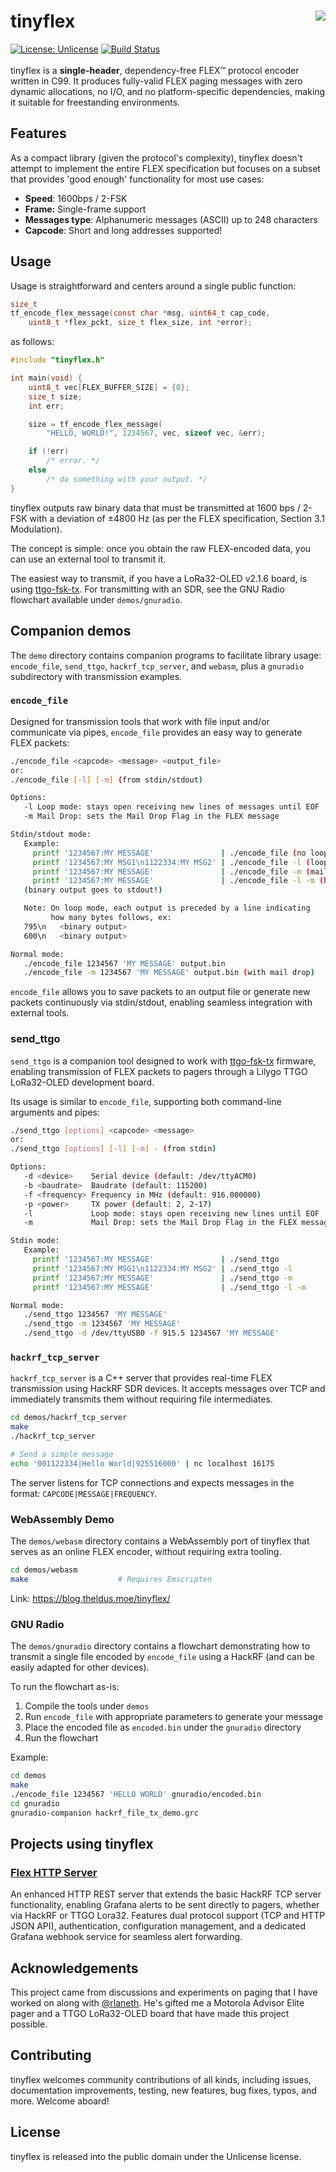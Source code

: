 # tinyflex <img align="right" src="https://i.imgur.com/GMhpOXw.png" />
[![License: Unlicense](https://img.shields.io/badge/License-Unlicense-8af7ff.svg)](https://opensource.org/licenses/Unlicense)
[![Build Status](https://github.com/Theldus/tinyflex/actions/workflows/c-cpp.yml/badge.svg)](https://github.com/Theldus/tinyflex/actions/workflows/c-cpp.yml)
<br/>
<br/>
tinyflex is a **single-header**, dependency-free FLEX™ protocol encoder written
in C99. It produces fully-valid FLEX paging messages with zero dynamic
allocations, no I/O, and no platform-specific dependencies, making it suitable
for freestanding environments.

## Features
As a compact library (given the protocol's complexity), tinyflex doesn't attempt
to implement the entire FLEX specification but focuses on a subset that provides
'good enough' functionality for most use cases:

- **Speed**: 1600bps / 2-FSK
- **Frame:** Single-frame support
- **Messages type**: Alphanumeric messages (ASCII) up to 248 characters
- **Capcode**: Short and long addresses supported!

## Usage
Usage is straightforward and centers around a single public function:

```c
size_t
tf_encode_flex_message(const char *msg, uint64_t cap_code,
    uint8_t *flex_pckt, size_t flex_size, int *error);
```

as follows:
```c
#include "tinyflex.h"

int main(void) {
    uint8_t vec[FLEX_BUFFER_SIZE] = {0};
    size_t size;
    int err;

    size = tf_encode_flex_message(
        "HELLO, WORLD!", 1234567, vec, sizeof vec, &err);

    if (!err)
        /* error. */
    else
        /* do something with your output. */
}
```

tinyflex outputs raw binary data that must be transmitted at 1600 bps / 2-FSK
with a deviation of ±4800 Hz (as per the FLEX specification, Section 3.1
Modulation).

The concept is simple: once you obtain the raw FLEX-encoded data, you can use an
external tool to transmit it.

The easiest way to transmit, if you have a LoRa32-OLED v2.1.6 board, is using
[ttgo-fsk-tx]. For transmitting with an SDR, see the GNU Radio flowchart
available under `demos/gnuradio`.

[ttgo-fsk-tx]: https://github.com/rlaneth/ttgo-fsk-tx/

## Companion demos
The `demo` directory contains companion programs to facilitate library usage:
`encode_file`, `send_ttgo`, `hackrf_tcp_server`, and `webasm`, plus a `gnuradio` 
subdirectory with transmission examples.

### `encode_file`
Designed for transmission tools that work with file input and/or communicate
via pipes, `encode_file` provides an easy way to generate FLEX packets:

```bash
./encode_file <capcode> <message> <output_file>
or:
./encode_file [-l] [-m] (from stdin/stdout)

Options:
   -l Loop mode: stays open receiving new lines of messages until EOF
   -m Mail Drop: sets the Mail Drop Flag in the FLEX message

Stdin/stdout mode:
   Example:
     printf '1234567:MY MESSAGE'               | ./encode_file (no loop mode)
     printf '1234567:MY MSG1\n1122334:MY MSG2' | ./encode_file -l (loop mode)
     printf '1234567:MY MESSAGE'               | ./encode_file -m (mail drop)
     printf '1234567:MY MESSAGE'               | ./encode_file -l -m (both)
   (binary output goes to stdout!)

   Note: On loop mode, each output is preceded by a line indicating
         how many bytes follows, ex:
   795\n   <binary output>
   600\n   <binary output>

Normal mode:
   ./encode_file 1234567 'MY MESSAGE' output.bin
   ./encode_file -m 1234567 'MY MESSAGE' output.bin (with mail drop)

```

`encode_file` allows you to save packets to an output file or generate new
packets continuously via stdin/stdout, enabling seamless integration with
external tools.

### send_ttgo
`send_ttgo` is a companion tool designed to work with [ttgo-fsk-tx] firmware,
enabling transmission of FLEX packets to pagers through a Lilygo TTGO LoRa32-OLED
development board.

Its usage is similar to `encode_file`, supporting both command-line arguments
and pipes:

```bash
./send_ttgo [options] <capcode> <message>
or:
./send_ttgo [options] [-l] [-m] - (from stdin)

Options:
   -d <device>    Serial device (default: /dev/ttyACM0)
   -b <baudrate>  Baudrate (default: 115200)
   -f <frequency> Frequency in MHz (default: 916.000000)
   -p <power>     TX power (default: 2, 2-17)
   -l             Loop mode: stays open receiving new lines until EOF
   -m             Mail Drop: sets the Mail Drop Flag in the FLEX message

Stdin mode:
   Example:
     printf '1234567:MY MESSAGE'               | ./send_ttgo
     printf '1234567:MY MSG1\n1122334:MY MSG2' | ./send_ttgo -l
     printf '1234567:MY MESSAGE'               | ./send_ttgo -m
     printf '1234567:MY MESSAGE'               | ./send_ttgo -l -m

Normal mode:
   ./send_ttgo 1234567 'MY MESSAGE'
   ./send_ttgo -m 1234567 'MY MESSAGE'
   ./send_ttgo -d /dev/ttyUSB0 -f 915.5 1234567 'MY MESSAGE'

```

### `hackrf_tcp_server`
`hackrf_tcp_server` is a C++ server that provides real-time FLEX transmission
using HackRF SDR devices. It accepts messages over TCP and immediately transmits
them without requiring file intermediates.

```bash
cd demos/hackrf_tcp_server
make
./hackrf_tcp_server

# Send a simple message
echo '001122334|Hello World|925516000' | nc localhost 16175
```

The server listens for TCP connections and expects messages in the format:
`CAPCODE|MESSAGE|FREQUENCY`.

### WebAssembly Demo
The `demos/webasm` directory contains a WebAssembly port of tinyflex that
serves as an online FLEX encoder, without requiring extra tooling.

```bash
cd demos/webasm
make                    # Requires Emscripten
```

Link: https://blog.theldus.moe/tinyflex/

### GNU Radio
The `demos/gnuradio` directory contains a flowchart demonstrating how to
transmit a single file encoded by `encode_file` using a HackRF (and can be
easily adapted for other devices).

To run the flowchart as-is:
1. Compile the tools under `demos`
2. Run `encode_file` with appropriate parameters to generate your message
3. Place the encoded file as `encoded.bin` under the `gnuradio` directory
4. Run the flowchart

Example:
```bash
cd demos
make
./encode_file 1234567 'HELLO WORLD' gnuradio/encoded.bin
cd gnuradio
gnuradio-companion hackrf_file_tx_demo.grc
```

## Projects using tinyflex

### [Flex HTTP Server]
An enhanced HTTP REST server that extends the basic HackRF TCP server
functionality, enabling Grafana alerts to be sent directly to
pagers, whether via HackRF or TTGO Lora32. Features dual protocol support
(TCP and HTTP JSON API), authentication,  configuration management, and a
dedicated Grafana webhook service for seamless alert forwarding.

[Flex HTTP Server]: https://github.com/geekinsanemx/flex-http-server

## Acknowledgements
This project came from discussions and experiments on paging that I have worked
on along with [@rlaneth]. He's gifted me a Motorola Advisor Elite pager and a
TTGO LoRa32-OLED board that have made this project possible.

[@rlaneth]: https://github.com/rlaneth

## Contributing
tinyflex welcomes community contributions of all kinds, including issues,
documentation improvements, testing, new features, bug fixes, typos, and more.
Welcome aboard!

## License
tinyflex is released into the public domain under the Unlicense license.
